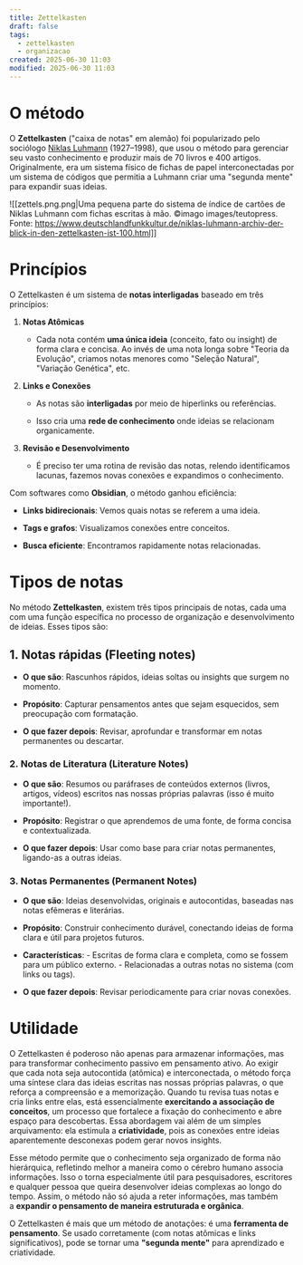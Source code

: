 ```yaml
---
title: Zettelkasten
draft: false
tags:
  - zettelkasten
  - organizacao
created: 2025-06-30 11:03
modified: 2025-06-30 11:03
---
```

# O método

O **Zettelkasten** ("caixa de notas" em alemão) foi popularizado pelo sociólogo [Niklas Luhmann](https://en.wikipedia.org/wiki/Niklas_Luhmann) (1927–1998), que usou o método para gerenciar seu vasto conhecimento e produzir mais de 70 livros e 400 artigos. Originalmente, era um sistema físico de fichas de papel interconectadas por um sistema de códigos que permitia a Luhmann criar uma "segunda mente" para expandir suas ideias.


![[zettels.png.png|Uma pequena parte do sistema de índice de cartões de Niklas Luhmann com fichas escritas à mão. ©imago images/teutopress. Fonte: https://www.deutschlandfunkkultur.de/niklas-luhmann-archiv-der-blick-in-den-zettelkasten-ist-100.html]]

# Princípios
O Zettelkasten é um sistema de **notas interligadas** baseado em três princípios:

1. **Notas Atômicas**
    
    - Cada nota contém **uma única ideia** (conceito, fato ou insight) de forma clara e concisa. Ao invés de uma nota longa sobre "Teoria da Evolução", criamos notas menores como "Seleção Natural", "Variação Genética", etc.
    
2. **Links e Conexões**
    
    - As notas são **interligadas** por meio de hiperlinks ou referências.
        
    - Isso cria uma **rede de conhecimento** onde ideias se relacionam organicamente.
        
3. **Revisão e Desenvolvimento**
    
    - É preciso ter uma rotina de revisão das notas, relendo identificamos lacunas, fazemos novas conexões e expandimos o conhecimento.
        

Com softwares como **Obsidian**, o método ganhou eficiência:

- **Links bidirecionais**: Vemos quais notas se referem a uma ideia.
    
- **Tags e grafos**: Visualizamos conexões entre conceitos.
    
- **Busca eficiente**: Encontramos rapidamente notas relacionadas.

# Tipos de notas

No método **Zettelkasten**, existem três tipos principais de notas, cada uma com uma função específica no processo de organização e desenvolvimento de ideias. Esses tipos são:

## 1. Notas rápidas (Fleeting notes)

- **O que são**: Rascunhos rápidos, ideias soltas ou insights que surgem no momento.
   
- **Propósito**: Capturar pensamentos antes que sejam esquecidos, sem preocupação com formatação. 

- **O que fazer depois**: Revisar, aprofundar e transformar em notas permanentes ou descartar.

### 2. Notas de Literatura (Literature Notes)

- **O que são**: Resumos ou paráfrases de conteúdos externos (livros, artigos, vídeos) escritos nas nossas próprias palavras (isso é muito importante!).
    
- **Propósito**: Registrar o que aprendemos de uma fonte, de forma concisa e contextualizada.
    
- **O que fazer depois**: Usar como base para criar notas permanentes, ligando-as a outras ideias.

### 3. **Notas Permanentes (Permanent Notes)**

- **O que são**: Ideias desenvolvidas, originais e autocontidas, baseadas nas notas efêmeras e literárias.
    
- **Propósito**: Construir conhecimento durável, conectando ideias de forma clara e útil para projetos futuros.
    
- **Características**:
       - Escritas de forma clara e completa, como se fossem para um público externo.
       - Relacionadas a outras notas no sistema (com links ou tags).
        
- **O que fazer depois**: Revisar periodicamente para criar novas conexões.

# Utilidade
O Zettelkasten é poderoso não apenas para armazenar informações, mas para transformar conhecimento passivo em pensamento ativo. Ao exigir que cada nota seja autocontida (atômica) e interconectada, o método força uma síntese clara das ideias escritas nas nossas próprias palavras, o que reforça a compreensão e a memorização. Quando tu revisa tuas notas e cria links entre elas, está essencialmente **exercitando a associação de conceitos**, um processo que fortalece a fixação do conhecimento e abre espaço para descobertas. Essa abordagem vai além de um simples arquivamento: ela estimula a **criatividade**, pois as conexões entre ideias aparentemente desconexas podem gerar novos insights.

Esse método permite que o conhecimento seja organizado de forma não hierárquica, refletindo melhor a maneira como o cérebro humano associa informações. Isso o torna especialmente útil para pesquisadores, escritores e qualquer pessoa que queira desenvolver ideias complexas ao longo do tempo. Assim, o método não só ajuda a reter informações, mas também a **expandir o pensamento de maneira estruturada e orgânica**.

O Zettelkasten é mais que um método de anotações: é uma **ferramenta de pensamento**. Se usado corretamente (com notas atômicas e links significativos), pode se tornar uma **"segunda mente"** para aprendizado e criatividade.